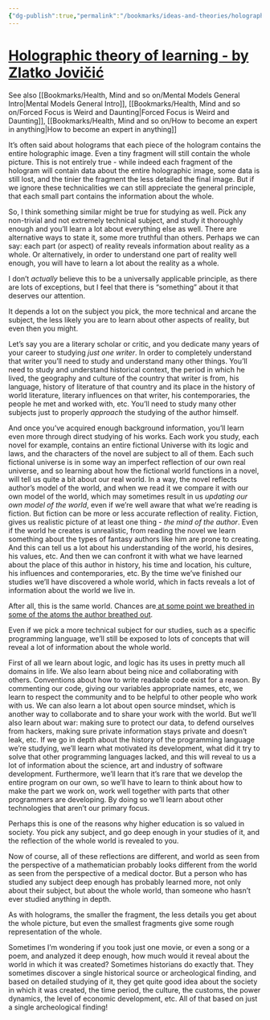 ```yaml
---
{"dg-publish":true,"permalink":"/bookmarks/ideas-and-theories/holographic-theory-of-learning/","tags":["memory","mind","psychology","theory"]}
---
```



# [Holographic theory of learning - by Zlatko Jovičić](https://jovex.substack.com/p/holographic-theory-of-learning)

See also [[Bookmarks/Health, Mind and so on/Mental Models General Intro\|Mental Models General Intro]], [[Bookmarks/Health, Mind and so on/Forced Focus is Weird and Daunting\|Forced Focus is Weird and Daunting]], [[Bookmarks/Health, Mind and so on/How to become an expert in anything\|How to become an expert in anything]]

It’s often said about holograms that each piece of the hologram contains the entire holographic image. Even a tiny fragment will still contain the whole picture. This is not entirely true - while indeed each fragment of the hologram will contain data about the entire holographic image, some data is still lost, and the tinier the fragment the less detailed the final image. But if we ignore these technicalities we can still appreciate the general principle, that each small part contains the information about the whole.

So, I think something similar might be true for studying as well. Pick any non-trivial and not extremely technical subject, and study it thoroughly enough and you’ll learn a lot about everything else as well. There are alternative ways to state it, some more truthful than others. Perhaps we can say: each part (or aspect) of reality reveals information about reality as a whole. Or alternatively, in order to understand one part of reality well enough, you will have to learn a lot about the reality as a whole.

I don’t _actually_ believe this to be a universally applicable principle, as there are lots of exceptions, but I feel that there is “something” about it that deserves our attention.

It depends a lot on the subject you pick, the more technical and arcane the subject, the less likely you are to learn about other aspects of reality, but even then you might.

Let’s say you are a literary scholar or critic, and you dedicate many years of your career to studying _just one writer_. In order to completely understand that writer you’ll need to study and understand many other things. You’ll need to study and understand historical context, the period in which he lived, the geography and culture of the country that writer is from, his language, history of literature of that country and its place in the history of world literature, literary influences on that writer, his contemporaries, the people he met and worked with, etc. You’ll need to study many other subjects just to properly _approach_ the studying of the author himself.

And once you’ve acquired enough background information, you’ll learn even more through direct studying of his works. Each work you study, each novel for example, contains an entire fictional Universe with its logic and laws, and the characters of the novel are subject to all of them. Each such fictional universe is in some way an imperfect reflection of our own real universe, and so learning about how the fictional world functions in a novel, will tell us quite a bit about our real world. In a way, the novel reflects author’s model of the world, and when we read it we compare it with our own model of the world, which may sometimes result in us _updating our own model of the world_, even if we’re well aware that what we’re reading is fiction. But fiction can be more or less accurate reflection of reality. Fiction, gives us realistic picture of at least one thing - _the mind of the author_. Even if the world he creates is unrealistic, from reading the novel we learn something about the types of fantasy authors like him are prone to creating. And this can tell us a lot about his understanding of the world, his desires, his values, etc. And then we can confront it with what we have learned about the place of this author in history, his time and location, his culture, his influences and contemporaries, etc. By the time we’ve finished our studies we’ll have discovered a whole world, which in facts reveals a lot of information about the world we live in.

After all, this is the same world. Chances are[ at some point we breathed in some of the atoms the author breathed out](https://www.sciencefocus.com/planet-earth/are-we-really-breathing-caesars-last-breath).

Even if we pick a more technical subject for our studies, such as a specific programming language, we’ll still be exposed to lots of concepts that will reveal a lot of information about the whole world.

First of all we learn about logic, and logic has its uses in pretty much all domains in life. We also learn about being nice and collaborating with others. Conventions about how to write readable code exist for a reason. By commenting our code, giving our variables appropriate names, etc, we learn to respect the community and to be helpful to other people who work with us. We can also learn a lot about open source mindset, which is another way to collaborate and to share your work with the world. But we’ll also learn about war: making sure to protect our data, to defend ourselves from hackers, making sure private information stays private and doesn’t leak, etc. If we go in depth about the history of the programming language we’re studying, we’ll learn what motivated its development, what did it try to solve that other programming languages lacked, and this will reveal to us a lot of information about the science, art and industry of software development. Furthermore, we’ll learn that it’s rare that we develop the entire program on our own, so we’ll have to learn to think about how to make the part we work on, work well together with parts that other programmers are developing. By doing so we’ll learn about other technologies that aren’t our primary focus.

Perhaps this is one of the reasons why higher education is so valued in society. You pick any subject, and go deep enough in your studies of it, and the reflection of the whole world is revealed to you.

Now of course, all of these reflections are different, and world as seen from the perspective of a mathematician probably looks different from the world as seen from the perspective of a medical doctor. But a person who has studied any subject deep enough has probably learned more, not only about their subject, but about the whole world, than someone who hasn’t ever studied anything in depth.

As with holograms, the smaller the fragment, the less details you get about the whole picture, but even the smallest fragments give some rough representation of the whole.

Sometimes I’m wondering if you took just one movie, or even a song or a poem, and analyzed it deep enough, how much would it reveal about the world in which it was created? Sometimes historians do exactly that. They sometimes discover a single historical source or archeological finding, and based on detailed studying of it, they get quite good idea about the society in which it was created, the time period, the culture, the customs, the power dynamics, the level of economic development, etc. All of that based on just a single archeological finding!
